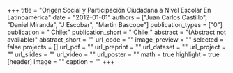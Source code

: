 +++
title = "Origen Social y Participación Ciudadana a Nivel Escolar En Latinoamérica"
date = "2012-01-01"
authors = ["Juan Carlos Castillo", "Daniel Miranda", "J Escobar", "Martin Bascope"]
publication_types = ["0"]
publication = " Chile:"
publication_short = " Chile:"
abstract = "(Abstract not available)"
abstract_short = ""
url_code = ""
image_preview = ""
selected = false
projects = []
url_pdf = ""
url_preprint = ""
url_dataset = ""
url_project = ""
url_slides = ""
url_video = ""
url_poster = ""
math = true
highlight = true
[header]
image = ""
caption = ""
+++
